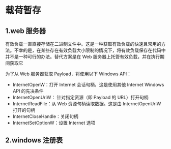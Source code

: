 # 载荷暂存

## 1.web 服务器

有效负载一直直接存储在二进制文件中。这是一种获取有效负载的快速且常用的方法。不幸的是，在某些存在有效负载大小限制的情况下，将有效负载保存在代码中并不是一种可行的办法。替代方案是在 Web 服务器上托管有效负载，并在执行期间获取它

为了从 Web 服务器获取 Payload，将使用以下 Windows API：

- InternetOpenW：打开 Internet 会话句柄，这是使用其他 Internet Windows API 的先决条件
- InternetOpenUrlW： 针对指定资源（即 Payload 的 URL）打开句柄
- InternetReadFile：从 Web 资源句柄读取数据。这是由 InternetOpenUrlW 打开的句柄
- InternetCloseHandle：关闭句柄
- InternetSetOptionW：设置 Internet 选项

## 2.windows 注册表